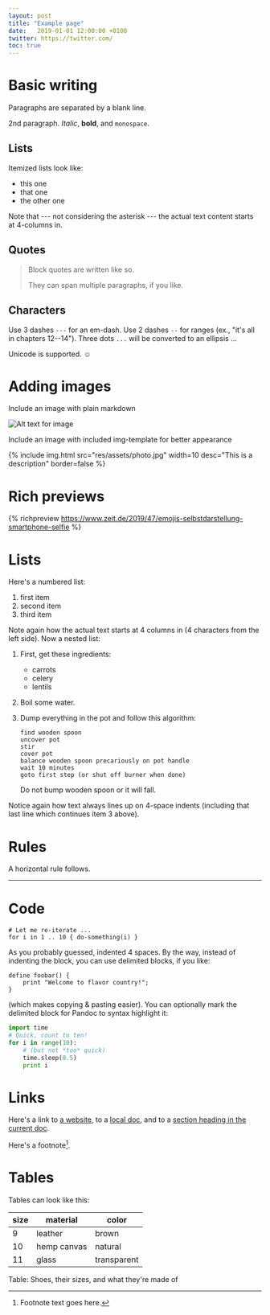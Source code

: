 ```yaml
---
layout: post
title: "Example page"
date:   2019-01-01 12:00:00 +0100
twitter: https://twitter.com/
toc: true
---
```


# Basic writing

Paragraphs are separated by a blank line.

2nd paragraph. *Italic*, **bold**, and `monospace`. 

## Lists

Itemized lists look like:

* this one
* that one
* the other one

Note that --- not considering the asterisk --- the actual text
content starts at 4-columns in.

## Quotes

> Block quotes are
> written like so.
>
> They can span multiple paragraphs,
> if you like.

## Characters

Use 3 dashes `---` for an em-dash. Use 2 dashes `--` for ranges (ex., "it's all
in chapters 12--14"). Three dots `...` will be converted to an ellipsis ...

Unicode is supported. ☺

# Adding images

Include an image with plain markdown

![Alt text for image](res/assets/photo.jpg)

Include an image with included img-template for better appearance

{% include img.html src="res/assets/photo.jpg" width=10 desc="This is a description" border=false %}

# Rich previews

{% richpreview https://www.zeit.de/2019/47/emojis-selbstdarstellung-smartphone-selfie %}

# Lists

Here's a numbered list:

 1. first item
 2. second item
 3. third item

Note again how the actual text starts at 4 columns in (4 characters
from the left side). 
Now a nested list:

 1. First, get these ingredients:

      * carrots
      * celery
      * lentils

 2. Boil some water.

 3. Dump everything in the pot and follow
    this algorithm:

        find wooden spoon
        uncover pot
        stir
        cover pot
        balance wooden spoon precariously on pot handle
        wait 10 minutes
        goto first step (or shut off burner when done)

    Do not bump wooden spoon or it will fall.

Notice again how text always lines up on 4-space indents (including
that last line which continues item 3 above).

# Rules

A horizontal rule follows.

***

# Code

    # Let me re-iterate ...
    for i in 1 .. 10 { do-something(i) }

As you probably guessed, indented 4 spaces. By the way, instead of
indenting the block, you can use delimited blocks, if you like:

```
define foobar() {
    print "Welcome to flavor country!";
}
```

(which makes copying & pasting easier). You can optionally mark the
delimited block for Pandoc to syntax highlight it:

```python
import time
# Quick, count to ten!
for i in range(10):
    # (but not *too* quick)
    time.sleep(0.5)
    print i
```

# Links

Here's a link to [a website](https://google.com), to a [local
doc](index.html), and to a [section heading in the current
doc](#links). 

Here's a footnote[^1].

[^1]: Footnote text goes here.

# Tables

Tables can look like this:

| **size** | **material** | **color**   |
|----------|--------------|-------------|
| 9        | leather      | brown       |
| 10       | hemp canvas  | natural     |
| 11       | glass        | transparent |

Table: Shoes, their sizes, and what they're made of
